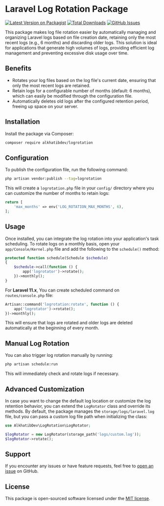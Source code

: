 # Laravel Log Rotation Package

[![Latest Version on Packagist](https://img.shields.io/packagist/v/alkhatibdev/logrotation.svg?style=flat-square)](https://packagist.org/packages/alkhatibdev/logrotation)
[![Total Downloads](https://img.shields.io/packagist/dt/alkhatibdev/logrotation.svg?style=flat-square)](https://packagist.org/packages/alkhatibdev/logrotation)
[![GitHub Issues](https://img.shields.io/github/issues/alkhatibdev/logrotation.svg?style=flat-square)](https://github.com/alkhatibdev/logrotation/issues)

This package makes log file rotation easier by automatically managing and organizing Laravel logs based on file creation date, retaining only the most recent logs (e.g., 6 months) and discarding older logs. This solution is ideal for applications that generate high volumes of logs, providing efficient log management and preventing excessive disk usage over time.

## Benefits

- Rotates your log files based on the log file's current date, ensuring that only the most recent logs are retained.
- Retain logs for a configurable number of months (default: 6 months), which can easily be modified through the configuration file.
- Automatically deletes old logs after the configured retention period, freeing up space on your server.

## Installation

Install the package via Composer:

```bash
composer require alkhatibdev/logrotation
```

## Configuration

To publish the configuration file, run the following command:

```bash
php artisan vendor:publish --tag=logrotation
```

This will create a `logrotation.php` file in your `config/` directory where you can customize the number of months to retain logs:

```php
return [
    'max_months' => env('LOG_ROTATION_MAX_MONTHS', 6),
];
```

## Usage

Once installed, you can integrate the log rotation into your application's task scheduling. To rotate logs on a monthly basis, open your `app/Console/Kernel.php` file and add the following to the `schedule()` method:

```php
protected function schedule(Schedule $schedule)
{
    $schedule->call(function () {
        app('logrotator')->rotate();
    })->monthly();
}
```
For **Laravel 11.x**, You can create scheduled command on `routes/console.php` file:
```php
Artisan::command('logrotation:rotate', function () {
    app('logrotator')->rotate();
})->monthly();
```

This will ensure that logs are rotated and older logs are deleted automatically at the beginning of every month.

## Manual Log Rotation

You can also trigger log rotation manually by running:

```bash
php artisan schedule:run
```

This will immediately check and rotate logs if necessary.

## Advanced Customization

In case you want to change the default log location or customize the log retention behavior, you can extend the `LogRotator` class and override its methods. By default, the package manages the `storage/logs/laravel.log` file, but you can pass a custom log file path when initializing the class:

```php
use AlkhatibDev\LogRotation\LogRotator;

$logRotator = new LogRotator(storage_path('logs/custom.log'));
$logRotator->rotate();
```

## Support

If you encounter any issues or have feature requests, feel free to [open an issue](https://github.com/alkhatibdev/logrotation/issues) on GitHub.

## License

This package is open-sourced software licensed under the [MIT license](LICENSE.md).
